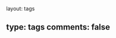 layout: tags
<!-- title: tags -->
type: tags
comments: false
---
<!-- categories
- 编程
- 随笔
- 阅读
- 工作生活 -->
